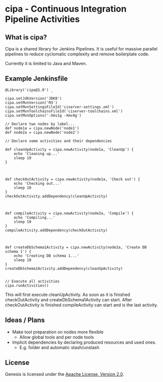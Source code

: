# cipa - Continuous Integration Pipeline Activities

## What is cipa?
Cipa is a shared library for Jenkins Pipelines.
It is useful for massive parallel pipelines to reduce cyclomatic complexity and remove boilerplate code.

Currently it is limited to Java and Maven.


## Example Jenkinsfile


    @Library('cipa@1.0') _
    
    cipa.setJdkVersion('JDK8')
    cipa.setMvnVersion('M3')
    cipa.setMvnSettingsFileId('ciserver-settings.xml')
    cipa.setMvnToolchainsFileId('ciserver-toolchains.xml')
    cipa.setMvnOptions('-Xms1g -Xmx4g')
    
    // Declare two nodes by label...
    def node1a = cipa.newNode('node1')
    def node2a = cipa.newNode('node2')
    
    // Declare some activities and their dependencies
    
    def cleanUpActivity = cipa.newActivity(node1a, 'CleanUp') {
        echo 'Cleaning up...'
        sleep 10
    }
    
    
    
    def checkOutActivity = cipa.newActivity(node1a, 'Check out') {
        echo 'Checking out...'
        sleep 10
    }
    checkOutActivity.addDependency(cleanUpActivity)
    
    
    
    def compileActivity = cipa.newActivity(node2a, 'Compile') {
        echo 'Compiling...'
        sleep 10
    }
    compileActivity.addDependency(checkOutActivity)
    
    
    
    def createDbSchema1Activity = cipa.newActivity(node2a, 'Create DB schema 1') {
        echo 'Creating DB schema 1...'
        sleep 10
    }
    createDbSchema1Activity.addDependency(cleanUpActivity)
    
    
    // Execute all activities
    cipa.runActivities()

This will first execute cleanUpActivity.
As soon as it is finished checkOutActivity and createDbSchema1Activity can start.
After checkOutActivity is finished compileActivity can start and is the last activity.


## Ideas / Plans

* Make tool preparation on nodes more flexible
    * Allow global tools and per node tools
* Implicit dependencies by declaring produced resources and used ones.
    * E.g. folder and automatic stash/unstash


## License
Genesis is licensed under the [Apache License, Version 2.0](http://www.apache.org/licenses/LICENSE-2.0).
